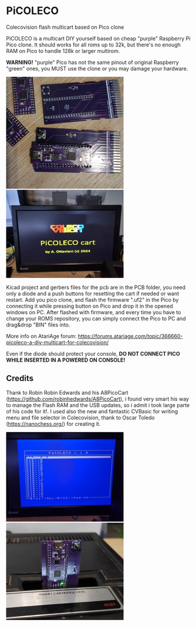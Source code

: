 # PiCOLECO
Colecovision flash multicart based on Pico clone

PiCOLECO is a multicart DIY yourself based on cheap "purple" Raspberry Pi Pico clone.
It should works for all roms up to 32k, but there's no enough RAM on Pico to handle 128k or larger multirom.

**WARNING!** "purple" Pico has not the same pinout of original Raspberry "green" ones, you MUST use the clone or you may damage your hardware.

![ScreenShot](https://raw.githubusercontent.com/aotta/PiCOLECO/main/Pictures/picocv1.jpg)
![ScreenShot](https://raw.githubusercontent.com/aotta/PiCOLECO/main/Pictures/picocv2.jpg)

Kicad project and gerbers files for the pcb are in the PCB folder, you need only a diode and a push buttons for resetting the cart if needed or want restart. 
Add you pico clone, and flash the firmware ".uf2" in the Pico by connecting it while pressing button on Pico and drop it in the opened windows on PC.
After flashed with firmware, and every time you have to change your ROMS repository, you can simply connect the Pico to PC and drag&drop "BIN" files  into.

More info on AtariAge forum: https://forums.atariage.com/topic/366660-picoleco-a-diy-multicart-for-colecovision/

Even if the diode should protect your console, **DO NOT CONNECT PICO WHILE INSERTED IN A POWERED ON CONSOLE!**


## Credits
Thank to Robin Robin Edwards and his A8PicoCart (https://github.com/robinhedwards/A8PicoCart), i found very smart his way to manage the Flash RAM and the USB updates, so i admit i took large parte of his code for it!.
I used also the new and fantastic CVBasic for writing menu and file selector in Colecovision, thank to Oscar Toledo (https://nanochess.org/) for creating it.



![ScreenShot](https://raw.githubusercontent.com/aotta//PiCOLECO/main/Pictures/picocv3.jpg)
![ScreenShot](https://raw.githubusercontent.com/aotta//PiCOLECO/main/Pictures/picocv4.jpg)

